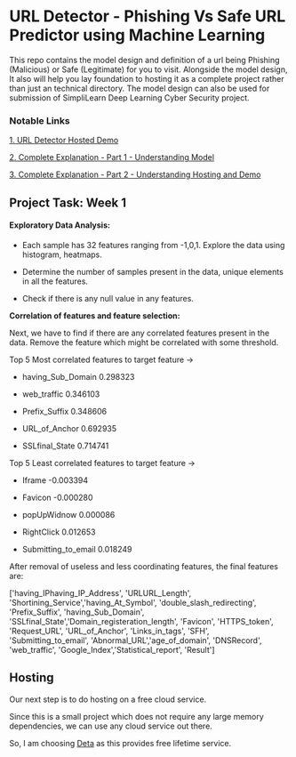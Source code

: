 # URL Detector - Phishing Vs Safe URL Predictor using Machine Learning

This repo contains the model design and definition of a url being Phishing (Malicious) or Safe (Legitimate) for you to visit. Alongside the model design, It also will help you lay foundation to hosting it as a complete project rather than just an technical directory. The model design can also be used for submission of SimpliLearn Deep Learning Cyber Security project.

### Notable Links

[1. URL Detector Hosted Demo]()

[2. Complete Explanation - Part 1 - Understanding Model]()

[3. Complete Explanation - Part 2 - Understanding Hosting and Demo]()


## Project Task: Week 1
#### Exploratory Data Analysis:

- Each sample has 32 features ranging from -1,0,1. Explore the data using histogram, heatmaps. 

- Determine the number of samples present in the data, unique elements in all the features. 

- Check if there is any null value in any features. 

**Correlation of features and feature selection:**

Next, we have to find if there are any correlated features present in the data. Remove the feature which might be correlated with some threshold.

Top 5 Most correlated features to target feature ->

- having_Sub_Domain              0.298323

- web_traffic                    0.346103

- Prefix_Suffix                  0.348606

- URL_of_Anchor                  0.692935

- SSLfinal_State                 0.714741


Top 5 Least correlated features to target feature ->

- Iframe                        -0.003394

- Favicon                       -0.000280

- popUpWidnow                    0.000086

- RightClick                     0.012653

- Submitting_to_email            0.018249

After removal of useless and less coordinating features, the final features are:

['having_IPhaving_IP_Address', 'URLURL_Length', 'Shortining_Service','having_At_Symbol', 'double_slash_redirecting', 'Prefix_Suffix', 'having_Sub_Domain', 'SSLfinal_State','Domain_registeration_length', 'Favicon', 'HTTPS_token', 'Request_URL', 'URL_of_Anchor',
'Links_in_tags', 'SFH', 'Submitting_to_email', 'Abnormal_URL','age_of_domain', 'DNSRecord', 'web_traffic', 'Google_Index','Statistical_report', 'Result']


## Hosting

Our next step is to do hosting on a free cloud service.

Since this is a small project which does not require any large memory dependencies, we can use any cloud service out there.

So, I am choosing [Deta]() as this provides free lifetime service.